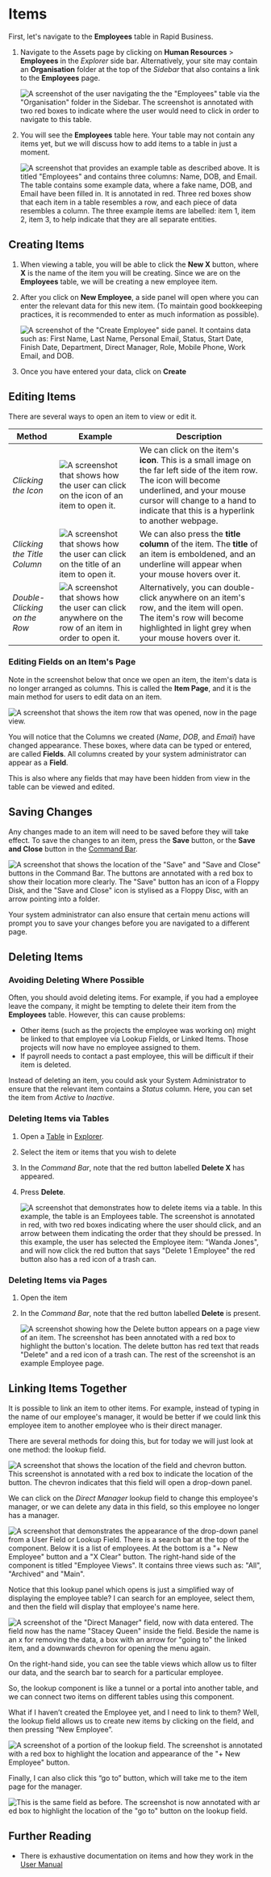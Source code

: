 # Items

First, let's navigate to the **Employees** table in Rapid Business. 

1. Navigate to the Assets page by clicking on **Human Resources** &gt; **Employees** in the *Explorer* side bar. Alternatively, your site may contain an **Organisation** folder at the top of the *Sidebar* that also contains a link to the **Employees** page.

    ![A screenshot of the user navigating the the "Employees" table via the "Organisation" folder in the Sidebar. The screenshot is annotated with two red boxes to indicate where the user would need to click in order to navigate to this table.](<Navigate to Employees.png>)

2. You will see the **Employees** table here. Your table may not contain any items yet, but we will discuss how to add items to a table in just a moment.

    ![A screenshot that provides an example table as described above. It is titled "Employees" and contains three columns: Name, DOB, and Email. The table contains some example data, where a fake name, DOB, and Email have been filled in. It is annotated in red. Three red boxes show that each item in a table resembles a row, and each piece of data resembles a column. The three example items are labelled: item 1, item 2, item 3, to help indicate that they are all separate entities.](<Items Example Rows.png>)

## Creating Items

1. When viewing a table, you will be able to click the **New X** button, where **X** is the name of the item you will be creating. Since we are on the **Employees** table, we will be creating a new employee item.

2. After you click on **New Employee**, a side panel will open where you can enter the relevant data for this new item. (To maintain good bookkeeping practices, it is recommended to enter as much information as possible).

    ![A screenshot of the "Create Employee" side panel. It contains data such as: First Name, Last Name, Personal Email, Status, Start Date, Finish Date, Department, Direct Manager, Role, Mobile Phone, Work Email, and DOB.](<Create Employee.png>)

3. Once you have entered your data, click on **Create**

## Editing Items

There are several ways to open an item to view or edit it.

| Method | Example | Description |
| --- | --- | --- |
| *Clicking the Icon* | ![A screenshot that shows how the user can click on the icon of an item to open it.](<Items Example Click Icon.png>) | We can click on the item's **icon**. This is a small image on the far left side of the item row. The icon will become underlined, and your mouse cursor will change to a hand to indicate that this is a hyperlink to another webpage. |
| *Clicking the Title Column* | ![A screenshot that shows how the user can click on the title of an item to open it.](<Items Example Click Title.png>) | We can also press the **title column** of the item. The **title** of an item is emboldened, and an underline will appear when your mouse hovers over it. | 
|*Double-Clicking on the Row* | ![A screenshot that shows how the user can click anywhere on the row of an item in order to open it.](<Items Example Click Row.png>) | Alternatively, you can double-click anywhere on an item's row, and the item will open. The item's row will become highlighted in light grey when your mouse hovers over it. |

### Editing Fields on an Item's Page

Note in the screenshot below that once we open an item, the item's data is no longer arranged as columns. This is called the **Item Page**, and it is the main method for users to edit data on an item. 

![A screenshot that shows the item row that was opened, now in the page view.](<Items Example Fields.png>)

You will notice that the Columns we created (*Name*, *DOB*, and *Email*) have changed appearance. These boxes, where data can be typed or entered, are called **Fields**. All columns created by your system administrator can appear as a **Field**.

This is also where any fields that may have been hidden from view in the table can be viewed and edited.

## Saving Changes
Any changes made to an item will need to be saved before they will take effect. To save the changes to an item, press the **Save** button, or the **Save and Close** button in the [Command Bar](</docs/Rapid/3-User Manual/glossary/glossary.md#command-bar>).

![A screenshot that shows the location of the "Save" and "Save and Close" buttons in the Command Bar. The buttons are annotated with a red box to show their location more clearly. The "Save" button has an icon of a Floppy Disk, and the "Save and Close" icon is stylised as a Floppy Disc, with an arrow pointing into a folder.](<Items Save.png>)

Your system administrator can also ensure that certain menu actions will prompt you to save your changes before you are navigated to a different page.

## Deleting Items

### Avoiding Deleting Where Possible

Often, you should avoid deleting items. For example, if you had a employee leave the company, it might be tempting to delete their item from the **Employees** table. However, this can cause problems:

- Other items (such as the projects the employee was working on) might be linked to that employee via Lookup Fields, or Linked Items. Those projects will now have no employee assigned to them.
- If payroll needs to contact a past employee, this will be difficult if their item is deleted.

Instead of deleting an item, you could ask your System Administrator to ensure that the relevant item contains a *Status* column. Here, you can set the item from *Active* to *Inactive*. 

### Deleting Items via Tables

1. Open a [Table](</docs/Rapid/3-User Manual/2-Explorer/1-Tables/1-viewing-data-using-tables/1-viewing-data-using-tables.md>) in [Explorer](</docs/Rapid/3-User Manual/2-Explorer/0-navigating-explorer/0-navigating-explorer.md>).
2. Select the item or items that you wish to delete
3. In the *Command Bar*, note that the red button labelled **Delete X** has appeared.
4. Press **Delete**.

    ![A screenshot that demonstrates how to delete items via a table. In this example, the table is an Employees table. The screenshot is annotated in red, with two red boxes indicating where the user should click, and an arrow between them indicating the order that they should be pressed. In this example, the user has selected the Employee item: "Wanda Jones", and will now click the red button that says "Delete 1 Employee" the red button also has a red icon of a trash can.](<Items Deleting.png>)

### Deleting Items via Pages

1. Open the item
2. In the *Command Bar*, note that the red button labelled **Delete** is present.

    ![A screenshot showing how the Delete button appears on a page view of an item. The screenshot has been annotated with a red box to highlight the button's location. The delete button has red text that reads "Delete" and a red icon of a trash can. The rest of the screenshot is an example Employee page.](<Items Deleting Page.png>)

## Linking Items Together

It is possible to link an item to other items. For example, instead of typing in the name of our employee's manager, it would be better if we could link this employee item to another employee who is their direct manager.

There are several methods for doing this, but for today we will just look at one method: the lookup field.

![A screenshot that shows the location of the field and chevron button. This screenshot is annotated with a red box to indicate the location of the button. The chevron indicates that this field will open a drop-down panel.](<User Field Click.png>)

We can click on the *Direct Manager* lookup field to change this employee's manager, or we can delete any data in this field, so this employee no longer has a manager.

![A screenshot that demonstrates the appearance of the drop-down panel from a User Field or Lookup Field. There is a search bar at the top of the component. Below it is a list of employees. At the bottom is a "+ New Employee" button and a "X Clear" button. The right-hand side of the component is titled "Employee Views". It contains three views such as: "All", "Archived" and "Main".](<User Field Dropdown.png>)

Notice that this lookup panel which opens is just a simplified way of displaying the employee table? I can search for an employee, select them, and then the field will display that employee's name here.

![A screenshot of the "Direct Manager" field, now with data entered. The field now has the name "Stacey Queen" inside the field. Beside the name is an x for removing the data, a box with an arrow for "going to" the linked item, and a downwards chevron for opening the menu again.](<User Field Filled.png>)

On the right-hand side, you can see the table views which allow us to filter our data, and the search bar to search for a particular employee.

So, the lookup component is like a tunnel or a portal into another table, and we can connect two items on different tables using this component.

What if I haven’t created the Employee yet, and I need to link to them? Well, the lookup field allows us to create new items by clicking on the field, and then pressing “New Employee”.

![A screenshot of a portion of the lookup field. The screenshot is annotated with a red box to highlight the location and appearance of the "+ New Employee" button.](<User Field New Employee.png>)

Finally, I can also click this “go to” button, which will take me to the item page for the manager.

![This is the same field as before. The screenshot is now annotated with ar ed box to highlight the location of the "go to" button on the lookup field.](<User Field Goto.png>)

## Further Reading
- There is exhaustive documentation on items and how they work in the [User Manual](<./docs/Rapid/3-User Manual/2-Explorer/2-Items/1-items-overview>)